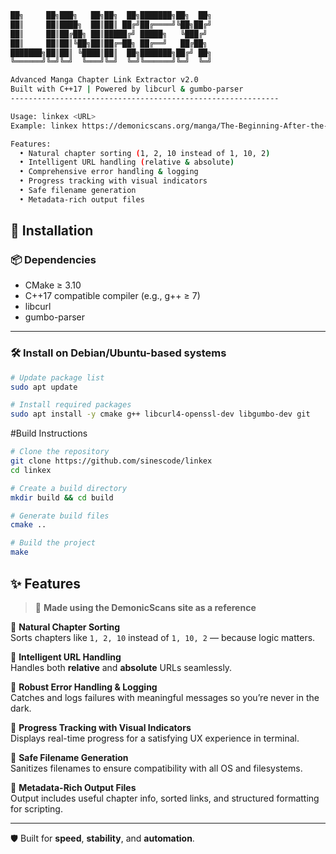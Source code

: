 ```bash
██╗     ██╗███╗   ██╗██╗  ██╗███████╗██╗  ██╗
██║     ██║████╗  ██║██║ ██╔╝██╔════╝╚██╗██╔╝
██║     ██║██╔██╗ ██║█████╔╝ █████╗   ╚███╔╝
██║     ██║██║╚██╗██║██╔═██╗ ██╔══╝   ██╔██╗
███████╗██║██║ ╚████║██║  ██╗███████╗██╔╝ ██╗
╚══════╝╚═╝╚═╝  ╚═══╝╚═╝  ╚═╝╚══════╝╚═╝  ╚═╝

Advanced Manga Chapter Link Extractor v2.0
Built with C++17 | Powered by libcurl & gumbo-parser
------------------------------------------------------------

Usage: linkex <URL>
Example: linkex https://demonicscans.org/manga/The-Beginning-After-the-End

Features:
  • Natural chapter sorting (1, 2, 10 instead of 1, 10, 2)
  • Intelligent URL handling (relative & absolute)
  • Comprehensive error handling & logging
  • Progress tracking with visual indicators
  • Safe filename generation
  • Metadata-rich output files
```
## 🔧 Installation

### 📦 Dependencies

- CMake ≥ 3.10  
- C++17 compatible compiler (e.g., g++ ≥ 7)  
- libcurl  
- gumbo-parser  

---

### 🛠️ Install on Debian/Ubuntu-based systems

```bash
# Update package list
sudo apt update

# Install required packages
sudo apt install -y cmake g++ libcurl4-openssl-dev libgumbo-dev git
```

#Build Instructions

```bash
# Clone the repository
git clone https://github.com/sinescode/linkex
cd linkex

# Create a build directory
mkdir build && cd build

# Generate build files
cmake ..

# Build the project
make
```

## ✨ Features

> 🧪 **Made using the DemonicScans site as a reference**

🔹 **Natural Chapter Sorting**  
Sorts chapters like `1, 2, 10` instead of `1, 10, 2` — because logic matters.

🔹 **Intelligent URL Handling**  
Handles both **relative** and **absolute** URLs seamlessly.

🔹 **Robust Error Handling & Logging**  
Catches and logs failures with meaningful messages so you’re never in the dark.

🔹 **Progress Tracking with Visual Indicators**  
Displays real-time progress for a satisfying UX experience in terminal.

🔹 **Safe Filename Generation**  
Sanitizes filenames to ensure compatibility with all OS and filesystems.

🔹 **Metadata-Rich Output Files**  
Output includes useful chapter info, sorted links, and structured formatting for scripting.

---

🛡 Built for **speed**, **stability**, and **automation**.
